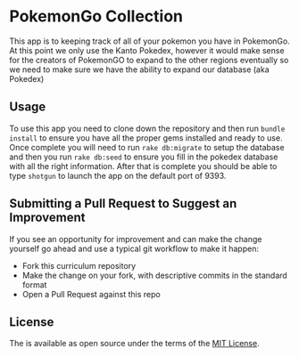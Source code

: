 # PokemonGo Collection

This app is to keeping track of all of your pokemon you have in PokemonGo.  At
this point we only use the Kanto Pokedex, however it would make sense for the
creators of PokemonGO to expand to the other regions eventually so we need to
make sure we have the ability to expand our database (aka Pokedex)

## Usage

To use this app you need to clone down the repository and then run `bundle
install` to ensure you have all the proper gems installed and ready to use.
Once complete you will need to run `rake db:migrate` to setup the database
and then you run `rake db:seed` to ensure you fill in the pokedex database
with all the right information.  After that is complete you should be able to
type `shotgun` to launch the app on the default port of 9393.  

## Submitting a Pull Request to Suggest an Improvement

If you see an opportunity for improvement and can make the change yourself go
ahead and use a typical git workflow to make it happen:

* Fork this curriculum repository
* Make the change on your fork, with descriptive commits in the standard format
* Open a Pull Request against this repo

## License

The is available as open source under the terms of the [MIT License](http://opensource.org/licenses/MIT).
